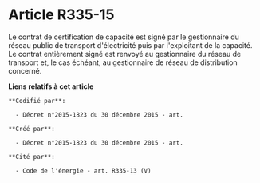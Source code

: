 # Article R335-15

Le contrat de certification de capacité est signé par le gestionnaire du réseau public de transport d'électricité puis par
l'exploitant de la capacité. Le contrat entièrement signé est renvoyé au gestionnaire du réseau de transport et, le cas
échéant, au gestionnaire de réseau de distribution concerné.

**Liens relatifs à cet article**

	**Codifié par**:

	  - Décret n°2015-1823 du 30 décembre 2015 - art.

	**Créé par**:

	  - Décret n°2015-1823 du 30 décembre 2015 - art.

	**Cité par**:

	  - Code de l'énergie - art. R335-13 (V)
